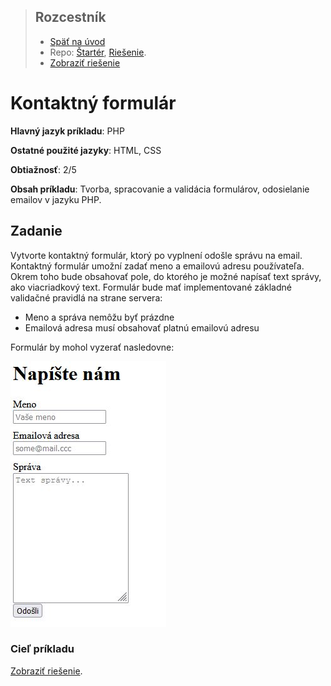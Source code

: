 <div class="hidden">

> ## Rozcestník
> - [Späť na úvod](../../README.md)
> - Repo: [Štartér](/../../tree/main/php/contact-form), [Riešenie](/../../tree/solution/php/contact-form).
> - [Zobraziť riešenie](riesenie.md)
</div>

# Kontaktný formulár
<div class="info"> 

**Hlavný jazyk príkladu**: PHP

**Ostatné použité jazyky**: HTML, CSS

**Obtiažnosť**: 2/5

**Obsah príkladu**: Tvorba, spracovanie a validácia formulárov, odosielanie emailov v jazyku PHP.
</div>

## Zadanie

Vytvorte kontaktný formulár, ktorý po vyplnení odošle správu na email. Kontaktný formulár umožní zadať meno a emailovú adresu používateľa. Okrem toho bude obsahovať pole, do ktorého je možné napísať text správy, ako viacriadkový text. Formulár bude mať implementované základné validačné pravidlá na strane servera:

- Meno a správa nemôžu byť prázdne
- Emailová adresa musí obsahovať platnú emailovú adresu

Formulár by mohol vyzerať nasledovne:

![](images_contact-form/zadanie.jpg)

### Cieľ príkladu



<div class="hidden">

[Zobraziť riešenie](riesenie.md).
</div>
